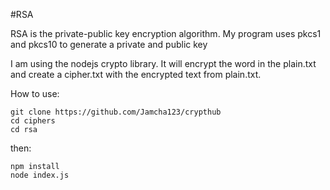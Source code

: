 #RSA 

RSA is the private-public key encryption algorithm.
My program uses pkcs1 and pkcs10 to generate a private and public key 

I am using the nodejs crypto library. 
It will encrypt the word in the plain.txt and create a cipher.txt with the encrypted text from plain.txt.

How to use: 
    
    git clone https://github.com/Jamcha123/crypthub
    cd ciphers
    cd rsa

then: 

    npm install 
    node index.js
